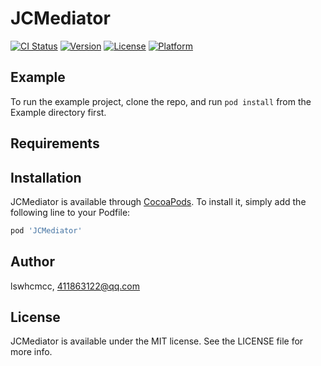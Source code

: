 # JCMediator

[![CI Status](https://img.shields.io/travis/lswhcmcc/JCMediator.svg?style=flat)](https://travis-ci.org/lswhcmcc/JCMediator)
[![Version](https://img.shields.io/cocoapods/v/JCMediator.svg?style=flat)](https://cocoapods.org/pods/JCMediator)
[![License](https://img.shields.io/cocoapods/l/JCMediator.svg?style=flat)](https://cocoapods.org/pods/JCMediator)
[![Platform](https://img.shields.io/cocoapods/p/JCMediator.svg?style=flat)](https://cocoapods.org/pods/JCMediator)

## Example

To run the example project, clone the repo, and run `pod install` from the Example directory first.

## Requirements

## Installation

JCMediator is available through [CocoaPods](https://cocoapods.org). To install
it, simply add the following line to your Podfile:

```ruby
pod 'JCMediator'
```

## Author

lswhcmcc, 411863122@qq.com

## License

JCMediator is available under the MIT license. See the LICENSE file for more info.

